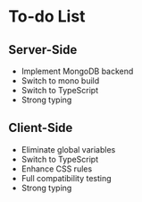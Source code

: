 # To-do List

## Server-Side

- Implement MongoDB backend
- Switch to mono build
- Switch to TypeScript
- Strong typing

## Client-Side

- Eliminate global variables
- Switch to TypeScript
- Enhance CSS rules
- Full compatibility testing
- Strong typing
